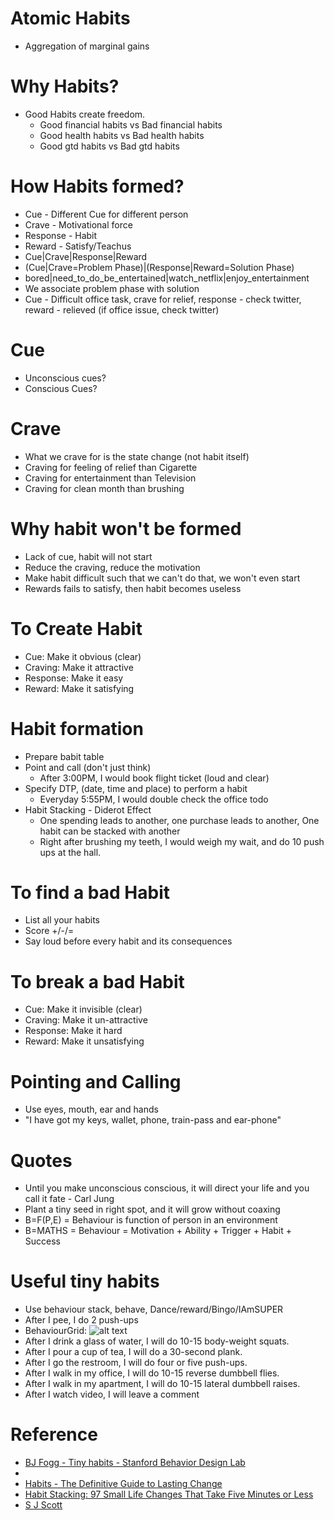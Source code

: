 # Atomic Habits
* Aggregation of marginal gains

# Why Habits?
* Good Habits create freedom.
  * Good financial habits vs Bad financial habits
  * Good health habits vs Bad health habits
  * Good gtd habits vs Bad gtd habits
  
# How Habits formed?
* Cue - Different Cue for different person
* Crave - Motivational force
* Response - Habit
* Reward - Satisfy/Teachus
* Cue|Crave|Response|Reward
* (Cue|Crave=Problem Phase)|(Response|Reward=Solution Phase)
* bored|need_to_do_be_entertained|watch_netflix|enjoy_entertainment
* We associate problem phase with solution
* Cue - Difficult office task, crave for relief, response - check twitter, reward - relieved (if office issue, check twitter) 

# Cue
* Unconscious cues?
* Conscious Cues?

# Crave
* What we crave for is the state change (not habit itself)
* Craving for feeling of relief than Cigarette
* Craving for entertainment than Television
* Craving for clean month than brushing

# Why habit won't be formed
* Lack of cue, habit will not start
* Reduce the craving, reduce the motivation
* Make habit difficult such that we can't do that, we won't even start
* Rewards fails to satisfy, then habit becomes useless

# To Create Habit
* Cue: Make it obvious (clear)
* Craving: Make it attractive
* Response: Make it easy
* Reward: Make it satisfying

# Habit formation
* Prepare babit table
* Point and call (don't just think)
  * After 3:00PM, I would book flight ticket (loud and clear)
* Specify DTP, (date, time and place) to perform a habit
  * Everyday 5:55PM, I would double check the office todo
* Habit Stacking - Diderot Effect
  * One spending leads to another, one purchase leads to another, One habit can be stacked with another   
  * Right after brushing my teeth, I would weigh my wait, and do 10 push ups at the hall.
  
# To find a bad Habit
* List all your habits
* Score +/-/=
* Say loud before every habit and its consequences

# To break a bad Habit
* Cue: Make it invisible (clear)
* Craving: Make it un-attractive
* Response: Make it hard
* Reward: Make it unsatisfying
    
# Pointing and Calling
* Use eyes, mouth, ear and hands
* "I have got my keys, wallet, phone, train-pass and ear-phone"

# Quotes
* Until you make unconscious conscious, it will direct your life and you call it fate - Carl Jung
* Plant a tiny seed in right spot, and it will grow without coaxing
* B=F(P,E) = Behaviour is function of person in an environment 
* B=MATHS = Behaviour = Motivation + Ability + Trigger + Habit + Success 

# Useful tiny habits
* Use behaviour stack, behave, Dance/reward/Bingo/IAmSUPER
* After I pee, I do 2 push-ups
* BehaviourGrid: ![alt text][BehaviourGrid]
* After I drink a glass of water, I will do 10-15 body-weight squats.
* After I pour a cup of tea, I will do a 30-second plank.
* After I go the restroom, I will do four or five push-ups.
* After I walk in my office, I will do 10-15 reverse dumbbell flies.
* After I walk in my apartment, I will do 10-15 lateral dumbbell raises.
* After I watch video, I will leave a comment

# Reference
* [BJ Fogg - Tiny habits - Stanford Behavior Design Lab](https://www.bjfogg.com/)
* [BehaviourGrid]: img/bjfogg.png "BehaviourGrid"
* [Habits - The Definitive Guide to Lasting Change](http://www.selfication.com/)
* [Habit Stacking: 97 Small Life Changes That Take Five Minutes or Less](https://www.amazon.com/gp/product/B00JQHB67O/ref=dbs_a_def_rwt_hsch_vapi_tkin_p2_i3)
* [S J Scott](https://www.developgoodhabits.com/about-s-j-scott/)
